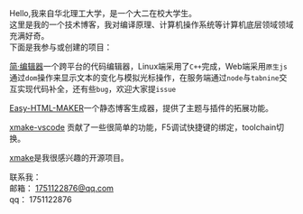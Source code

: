 Hello,我来自华北理工大学，是一个大二在校大学生。   
这里是我的一个技术博客，我对编译原理、计算机操作系统等计算机底层领域领域充满好奇。     
下面是我参与或创建的项目：

[简·编辑器](https://github.com/SongZihui-sudo/EasyCoding_Editor)一个跨平台的代码编辑器，Linux端采用了`C++`完成，Web端采用`原生js`通过`dom`操作来显示文本的变化与模拟光标操作，在服务端通过`node`与`tabnine`交互实现代码补全，还有些`bug`，欢迎大家提`issue`  

[Easy-HTML-MAKER](https://github.com/SongZihui-sudo/Easy-HTML-MAKER)一个静态博客生成器，提供了主题与插件的拓展功能。  

[xmake-vscode](https://github.com/xmake-io/xmake-vscode) 贡献了一些很简单的功能，F5调试快捷键的绑定，toolchain切换。

[xmake](https://github.com/xmake-io/xmake)是我很感兴趣的开源项目。  

联系我：   
邮箱： 1751122876@qq.com  
qq： 1751122876
